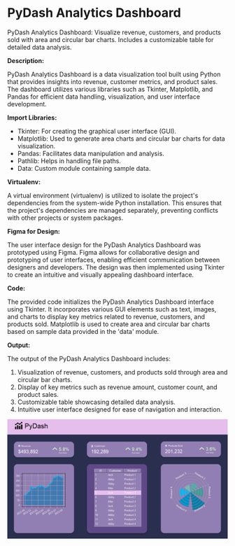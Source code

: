 # PyDash Analytics Dashboard
PyDash Analytics Dashboard: Visualize revenue, customers, and products sold with area and circular bar charts. Includes a customizable table for detailed data analysis.

**Description:**

PyDash Analytics Dashboard is a data visualization tool built using Python that provides insights into revenue, customer metrics, and product sales. The dashboard utilizes various libraries such as Tkinter, Matplotlib, and Pandas for efficient data handling, visualization, and user interface development.

**Import Libraries:**

- Tkinter: For creating the graphical user interface (GUI).
- Matplotlib: Used to generate area charts and circular bar charts for data visualization.
- Pandas: Facilitates data manipulation and analysis.
- Pathlib: Helps in handling file paths.
- Data: Custom module containing sample data.

**Virtualenv:**

A virtual environment (virtualenv) is utilized to isolate the project's dependencies from the system-wide Python installation. This ensures that the project's dependencies are managed separately, preventing conflicts with other projects or system packages.

**Figma for Design:**

The user interface design for the PyDash Analytics Dashboard was prototyped using Figma. Figma allows for collaborative design and prototyping of user interfaces, enabling efficient communication between designers and developers. The design was then implemented using Tkinter to create an intuitive and visually appealing dashboard interface.

**Code:**

The provided code initializes the PyDash Analytics Dashboard interface using Tkinter. It incorporates various GUI elements such as text, images, and charts to display key metrics related to revenue, customers, and products sold. Matplotlib is used to create area and circular bar charts based on sample data provided in the 'data' module.

**Output:**

The output of the PyDash Analytics Dashboard includes:

1. Visualization of revenue, customers, and products sold through area and circular bar charts.
2. Display of key metrics such as revenue amount, customer count, and product sales.
3. Customizable table showcasing detailed data analysis.
4. Intuitive user interface designed for ease of navigation and interaction.

![Project](https://github.com/DionBenFernandes-Dev/PyDash-Analytics-Dashboard/blob/main/Screenshot%202024-03-27%20114436.png)

